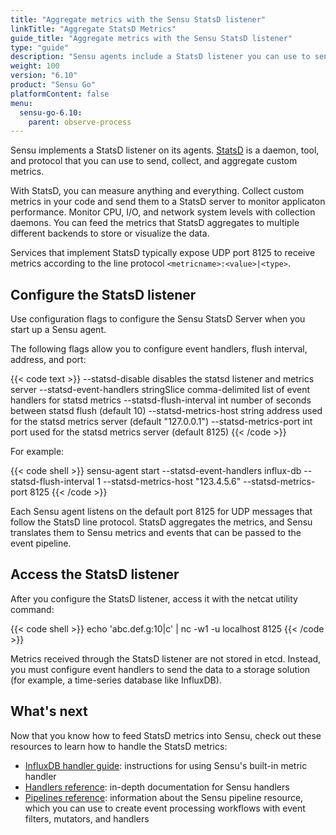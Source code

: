 ```yaml
---
title: "Aggregate metrics with the Sensu StatsD listener"
linkTitle: "Aggregate StatsD Metrics"
guide_title: "Aggregate metrics with the Sensu StatsD listener"
type: "guide"
description: "Sensu agents include a StatsD listener you can use to send application performance, CPU, I/O, and network utilization metrics to your observability pipeline."
weight: 100
version: "6.10"
product: "Sensu Go"
platformContent: false
menu:
  sensu-go-6.10:
    parent: observe-process
---
```


Sensu implements a StatsD listener on its agents.
[StatsD][1] is a daemon, tool, and protocol that you can use to send, collect, and aggregate custom metrics.

With StatsD, you can measure anything and everything.
Collect custom metrics in your code and send them to a StatsD server to monitor applicaton performance.
Monitor CPU, I/O, and network system levels with collection daemons.
You can feed the metrics that StatsD aggregates to multiple different backends to store or visualize the data.

Services that implement StatsD typically expose UDP port 8125 to receive metrics according to the line protocol `<metricname>:<value>|<type>`.

## Configure the StatsD listener

Use configuration flags to configure the Sensu StatsD Server when you start up a Sensu agent.

The following flags allow you to configure event handlers, flush interval, address, and port:

{{< code text >}}
--statsd-disable                      disables the statsd listener and metrics server
--statsd-event-handlers stringSlice   comma-delimited list of event handlers for statsd metrics
--statsd-flush-interval int           number of seconds between statsd flush (default 10)
--statsd-metrics-host string          address used for the statsd metrics server (default "127.0.0.1")
--statsd-metrics-port int             port used for the statsd metrics server (default 8125)
{{< /code >}}

For example:

{{< code shell >}}
sensu-agent start --statsd-event-handlers influx-db --statsd-flush-interval 1 --statsd-metrics-host "123.4.5.6" --statsd-metrics-port 8125
{{< /code >}}

Each Sensu agent listens on the default port 8125 for UDP messages that follow the StatsD line protocol.
StatsD aggregates the metrics, and Sensu translates them to Sensu metrics and events that can be passed to the event pipeline.

## Access the StatsD listener

After you configure the StatsD listener, access it with the netcat utility command:

{{< code shell >}}
echo 'abc.def.g:10|c' | nc -w1 -u localhost 8125
{{< /code >}}

Metrics received through the StatsD listener are not stored in etcd.
Instead, you must configure event handlers to send the data to a storage solution (for example, a time-series database like InfluxDB).

## What's next

Now that you know how to feed StatsD metrics into Sensu, check out these resources to learn how to handle the StatsD metrics:

* [InfluxDB handler guide][3]: instructions for using Sensu's built-in metric handler
* [Handlers reference][2]: in-depth documentation for Sensu handlers
* [Pipelines reference][6]: information about the Sensu pipeline resource, which you can use to create event processing workflows with event filters, mutators, and handlers


[1]: https://github.com/statsd/statsd
[2]: ../handlers/
[3]: ../populate-metrics-influxdb/
[4]: https://nc110.sourceforge.io/
[6]: ../pipelines/
